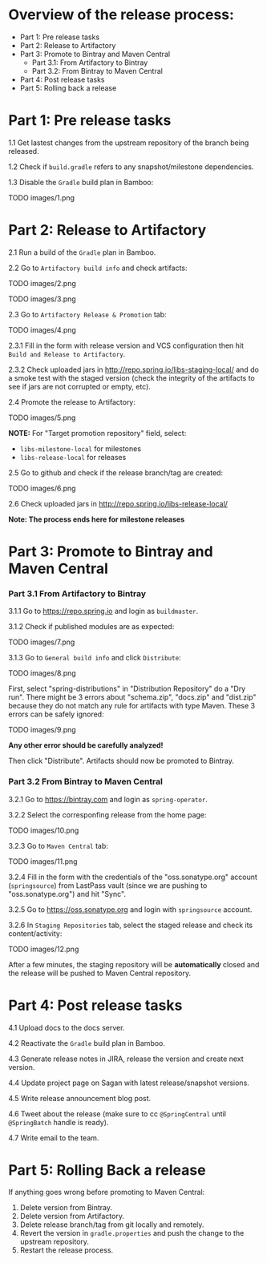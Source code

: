 # Overview of the release process:

* Part 1: Pre release tasks
* Part 2: Release to Artifactory
* Part 3: Promote to Bintray and Maven Central
  * Part 3.1: From Artifactory to Bintray
  * Part 3.2: From Bintray to Maven Central
* Part 4: Post release tasks
* Part 5: Rolling back a release

# Part 1: Pre release tasks

1.1 Get lastest changes from the upstream repository of the branch being released.

1.2 Check if `build.gradle` refers to any snapshot/milestone dependencies.

1.3 Disable the `Gradle` build plan in Bamboo:

TODO images/1.png

# Part 2: Release to Artifactory

2.1 Run a build of the `Gradle` plan in Bamboo.

2.2 Go to `Artifactory build info` and check artifacts:

TODO images/2.png

TODO images/3.png

2.3 Go to `Artifactory Release & Promotion` tab:

TODO images/4.png

2.3.1 Fill in the form with release version and VCS configuration then hit `Build and Release to Artifactory`.

2.3.2 Check uploaded jars in http://repo.spring.io/libs-staging-local/ and do a smoke test with the staged version (check the integrity of the artifacts to see if jars are not corrupted or empty, etc).

2.4 Promote the release to Artifactory:

TODO images/5.png

**NOTE:** For "Target promotion repository" field, select:

* `libs-milestone-local` for milestones
* `libs-release-local` for releases

2.5 Go to github and check if the release branch/tag are created:

TODO images/6.png

2.6 Check uploaded jars in http://repo.spring.io/libs-release-local/

**Note: The process ends here for milestone releases**

# Part 3: Promote to Bintray and Maven Central

### Part 3.1 From Artifactory to Bintray

3.1.1 Go to https://repo.spring.io and login as `buildmaster`.

3.1.2 Check if published modules are as expected:

TODO images/7.png

3.1.3 Go to `General build info` and click `Distribute`:

TODO images/8.png

First, select "spring-distributions" in "Distribution Repository" do a "Dry run". There might be 3 errors about "schema.zip", "docs.zip" and "dist.zip" because they do not match any rule for artifacts with type Maven. These 3 errors can be safely ignored:

TODO images/9.png

**Any other error should be carefully analyzed!**

Then click "Distribute". Artifacts should now be promoted to Bintray.

### Part 3.2 From Bintray to Maven Central

3.2.1 Go to https://bintray.com and login as `spring-operator`.

3.2.2 Select the corresponfing release from the home page:

TODO images/10.png

3.2.3 Go to `Maven Central` tab:

TODO images/11.png

3.2.4 Fill in the form with the credentials of the "oss.sonatype.org" account (`springsource`) from LastPass vault (since we are pushing to "oss.sonatype.org") and hit "Sync".

3.2.5 Go to https://oss.sonatype.org and login with `springsource` account.

3.2.6 In `Staging Repositories` tab, select the staged release and check its content/activity:

TODO images/12.png

After a few minutes, the staging repository will be **automatically** closed and the release will be pushed to Maven Central repository.

# Part 4: Post release tasks

4.1 Upload docs to the docs server.

4.2 Reactivate the `Gradle` build plan in Bamboo.

4.3 Generate release notes in JIRA, release the version and create next version.

4.4 Update project page on Sagan with latest release/snapshot versions.

4.5 Write release announcement blog post.

4.6 Tweet about the release (make sure to cc `@SpringCentral` until `@SpringBatch` handle is ready).

4.7 Write email to the team.

# Part 5: Rolling Back a release

If anything goes wrong before promoting to Maven Central:

1. Delete version from Bintray.
2. Delete version from Artifactory.
3. Delete release branch/tag from git locally and remotely.
4. Revert the version in `gradle.properties` and push the change to the upstream repository.
5. Restart the release process.
